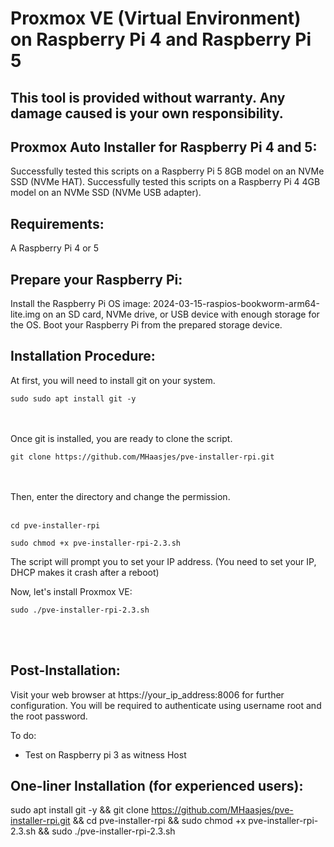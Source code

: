 # Proxmox VE (Virtual Environment) on Raspberry Pi 4 and Raspberry Pi 5

This tool is provided without warranty. Any damage caused is your own responsibility.
-

Proxmox Auto Installer for Raspberry Pi 4 and 5:
-
Successfully tested this scripts on a Raspberry Pi 5 8GB model on an NVMe SSD (NVMe HAT).
Successfully tested this scripts on a Raspberry Pi 4 4GB model on an NVMe SSD (NVMe USB adapter).


Requirements:
-

A Raspberry Pi 4 or 5

Prepare your Raspberry Pi:
-

Install the Raspberry Pi OS image: 2024-03-15-raspios-bookworm-arm64-lite.img on an SD card, NVMe drive, or USB device with enough storage for the OS.
Boot your Raspberry Pi from the prepared storage device.


Installation Procedure:
-

At first, you will need to install git on your system.<br>

```
sudo sudo apt install git -y
```
<br><br>Once git is installed, you are ready to clone the script.<br>

```
git clone https://github.com/MHaasjes/pve-installer-rpi.git
```
<br><br>
Then, enter the directory and change the permission.<br><br>
```
cd pve-installer-rpi
```
```
sudo chmod +x pve-installer-rpi-2.3.sh
```

The script will prompt you to set your IP address. (You need to set your IP, DHCP makes it crash after a reboot)

Now, let's install Proxmox VE:

```
sudo ./pve-installer-rpi-2.3.sh
```

<br><br>

Post-Installation:
-
Visit your web browser at https://your_ip_address:8006 for further configuration.
You will be required to authenticate using username root and the root password.

To do:
- Test on Raspberry pi 3 as witness Host

One-liner Installation (for experienced users):
-

sudo apt install git -y && git clone https://github.com/MHaasjes/pve-installer-rpi.git && cd pve-installer-rpi && sudo chmod +x pve-installer-rpi-2.3.sh && sudo ./pve-installer-rpi-2.3.sh


